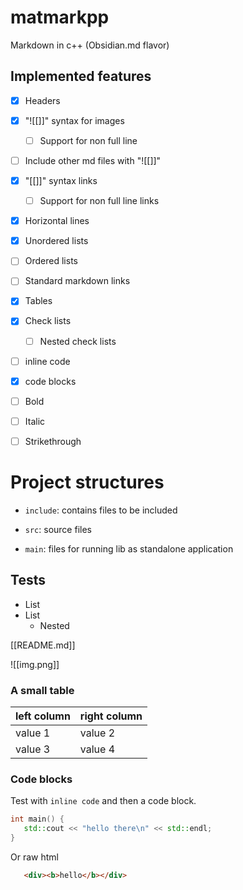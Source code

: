 # matmarkpp

Markdown in c++ (Obsidian.md flavor)

## Implemented features

- [x] Headers
- [x] "![[]]" syntax for images
  - [ ] Support for non full line
- [ ] Include other md files with "![[]]"
- [x] "[[]]" syntax links
  - [ ] Support for non full line links
- [x] Horizontal lines
- [x] Unordered lists
- [ ] Ordered lists
- [ ] Standard markdown links
- [x] Tables
- [x] Check lists
   - [ ] Nested check lists
- [ ] inline code
- [x] code blocks
- [ ] Bold
- [ ] Italic
- [ ] Strikethrough


# Project structures

- `include`: contains files to be included
- `src`: source files

- `main`: files for running lib as standalone application



## Tests

- List
- List
   - Nested

[[README.md]]

![[img.png]]

### A small table

|  left column  |  right column   |
| ------------- | --------------- |
| value 1       | value 2         |
| value 3       | value 4         |

### Code blocks

Test with `inline code` and then a code block.

```c++
int main() {
   std::cout << "hello there\n" << std::endl;
}
```

Or raw html
```html
   <div><b>hello</b></div>
```
